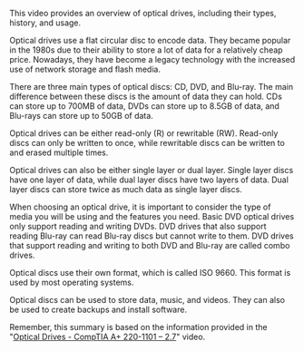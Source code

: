This video provides an overview of optical drives, including their types, history, and usage.

Optical drives use a flat circular disc to encode data. They became popular in the 1980s due to their ability to store a lot of data for a relatively cheap price. Nowadays, they have become a legacy technology with the increased use of network storage and flash media.

There are three main types of optical discs: CD, DVD, and Blu-ray. The main difference between these discs is the amount of data they can hold. CDs can store up to 700MB of data, DVDs can store up to 8.5GB of data, and Blu-rays can store up to 50GB of data.

Optical drives can be either read-only (R) or rewritable (RW). Read-only discs can only be written to once, while rewritable discs can be written to and erased multiple times.

Optical drives can also be either single layer or dual layer. Single layer discs have one layer of data, while dual layer discs have two layers of data. Dual layer discs can store twice as much data as single layer discs.

When choosing an optical drive, it is important to consider the type of media you will be using and the features you need. Basic DVD optical drives only support reading and writing DVDs. DVD drives that also support reading Blu-ray can read Blu-ray discs but cannot write to them. DVD drives that support reading and writing to both DVD and Blu-ray are called combo drives.

Optical discs use their own format, which is called ISO 9660. This format is used by most operating systems.

Optical discs can be used to store data, music, and videos. They can also be used to create backups and install software.

Remember, this summary is based on the information provided in the "[Optical Drives - CompTIA A+ 220-1101 – 2.7](https://www.youtube.com/watch?v=Rvy1hOtBkZI&list=PL1l78n6W8zyrFmq3X1ICQYk_unsavtbzi&index=27)" video.